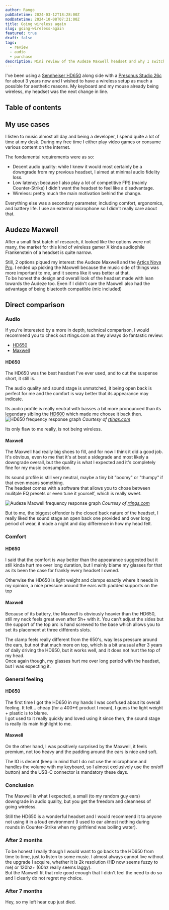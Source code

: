 ```yaml
---
author: Rango
pubDatetime: 2024-03-12T18:28:00Z
modDatetime: 2024-10-08T07:21:00Z
title: Going wireless again
slug: going-wireless-again
featured: true
draft: false
tags:
  - review
  - audio
  - purchase
description: Mini review of the Audeze Maxwell headset and why I switched from a Sennheiser HD650
---
```


I've been using a [Sennheiser HD650](https://www.sennheiser-hearing.com/en-US/p/hd-650/) along side with
a [Presonus Studio 26c](https://www.presonus.com/en-US/interfaces/usb-audio-interfaces/studio-series/2777700404.html)
for about 3 years now and I wished to have a wireless setup as much a possible for aesthetic reasons.
My keyboard and my mouse already being wireless, my headset was the next change in line.

## Table of contents

## My use cases

I listen to music almost all day and being a developer, I spend quite a lot of time at my desk. During my free time I
either play video games or consume various content on the internet.

The fondamental requirements were as so:

- Decent audio quality: while I knew it would most certainly be a downgrade from my previous headset, I aimed at minimal
  audio fidelity loss.
- Low latency: because I also play a lot of competitive FPS (mainly Counter-Strike) I didn't want the headset to feel
  like a disadvantage.
- Wireless: pretty much the main motivation behind the change.

Everything else was a secondary parameter, including comfort, ergonomics, and battery life.
I use an external microphone so I didn't really care about that.

## Audeze Maxwell

After a small first batch of research, it looked like the options were not many, the market for this kind of wireless
gamer X
kinda audiophile Frankenstein of a headset is quite narrow.

Still, 2 options piqued my interest: the Audeze Maxwell and
the [Artics Nova Pro](https://steelseries.com/gaming-headsets/arctis-nova-pro-wireless-pc-playstation). I ended up
picking the Maxwell because the music side of things was more important to me, and it seems like it was better at that.\
To be honest the design and overall look of the headset made with lean towards the Audeze too. Even if I didn't care the
Maxwell also had the advantage of being bluetooth compatible (mic included)

## Direct comparison

### Audio

If you're interested by a more in depth, technical comparison, I would recommend you to check out rtings.com as they
always do fantastic review:

- [HD650](https://www.rtings.com/headphones/reviews/sennheiser/hd-650)
- [Maxwell](https://www.rtings.com/headphones/reviews/audeze/maxwell-wireless)

#### HD650

The HD650 was the best headset I've ever used, and to cut the suspense short, it still is.

The audio quality and sound stage is unmatched, it being open back is perfect for me and the comfort is way better that
its appearance may indicate.

Its audio profile is really neutral with basses a bit more pronounced than its legendary sibling
the [HD600](https://www.sennheiser-hearing.com/en-US/p/hd-600/) which made me choose it back then.
![HD650 frequency response graph](@assets/images/going-wireless/maxwell-graph.png)
_Courtesy of [rtings.com](https://www.rtings.com/headphones/1-5/graph/7903/frequency-response/sennheiser-hd-650/245)_

Its only flaw to me really, is not being wireless.

#### Maxwell

The Maxwell had really big shoes to fill, and for now I think it did a good job. It's obvious, even to me that it's at
best a sidegrade and most likely a downgrade overall, but the quality is what I expected and it's completely fine for
my music consumption.

Its sound profile is still very neutral, maybe a tiny bit "boomy" or "thumpy" if that even means something.\
The headset comes with a software that allows you to chose between mulitple EQ presets or even tune it yourself, which
is really sweet.

![Audeze Maxwell frequency response graph](@assets/images/going-wireless/maxwell-graph.png)
_Courtesy
of [rtings.com](https://www.rtings.com/headphones/1-6/graph/21550/frequency-response/audeze-maxwell-wireless/37448)_

But to me, the biggest offender is the closed back nature of the headset, I really liked the sound stage an open back
one provided and over long period of wear, it made a night and day difference in how my head felt.

### Comfort

#### HD650

I said that the comfort is way better than the appearance suggested but it still kinda hurt me over long duration, but I
mainly blame my glasses for that as its been the case for frankly every headset I owned.

Otherwise the HD650 is light weight and clamps exactly where it needs in my opinion, a nice pressure around the ears with
padded supports on the top

#### Maxwell

Because of its battery, the Maxwell is obviously heavier than the HD650, still my neck feels great even after 5h+ with
it.
You can't adjust the sides but the support of the top arc is hand screwed to the base which allows you to set its
placement at three différents slots.

The clamp feels really different from the 650's, way less pressure around the ears, but not that much more on top, which is a
bit unusual after 3 years of daily driving the HD650, but it works well, and it does not hurt the top of my head.\
Once again though, my glasses hurt me over long period with the headset, but I was expecting it.

### General feeling

#### HD650

The first time I got the HD650 in my hands I was confused about its overall feeling. It felt... cheap (for a 400+€
product I mean), I guess the light weight + plastic is to blame.\
I got used to it really quickly and loved using it since then, the sound stage is really its main highlight to me.

#### Maxwell

On the other hand, I was positively surprised by the Maxwell, it feels premium, not too heavy and the padding around the
ears is nice and soft.

The IO is decent (keep in mind that I do not use the microphone and handles the volume with my keyboard, so I almost
exclusively use the on/off button) and the USB-C connector is mandatory these days.

### Conclusion

The Maxwell is what I expected, a small (to my random guy ears) downgrade in audio quality, but you get the freedom and cleanness
of going wireless.

Still the HD650 is a wonderful headset and I would recommend it to anyone not using it in a loud environment (I used to
ear almost nothing during rounds in Counter-Strike when my girlfriend was boiling water).

### After 2 months

To be honest I really though I would want to go back to the HD650 from time to time, just to listen to some music. I
almost always cannot live without the upgrade I acquire, whether it is 2k resolution (HD now seems fuzzy to me) or 120hz+
(60hz really seems laggy).\
But the Maxwell fit that role good enough that I didn't feel the need to do so and I clearly do not regret my choice.


### After 7 months
Hey, so my left hear cup just died.
